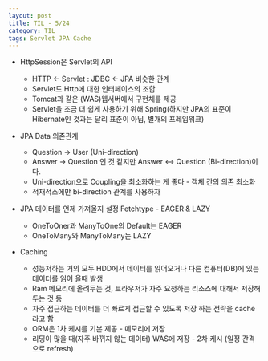 ```yaml
---
layout: post
title: TIL - 5/24
category: TIL
tags: Servlet JPA Cache
---
```


- HttpSession은 Servlet의 API
  - HTTP <- Servlet : JDBC <- JPA 비슷한 관계
  - Servlet도 Http에 대한 인터페이스의 조합
  - Tomcat과 같은 (WAS)웹서버에서 구현체를 제공
  - Servlet을 조금 더 쉽게 사용하기 위해 Spring(하지만 JPA의 표준이 Hibernate인 것과는 달리 표준이 아님, 별개의 프레임워크)


- JPA Data 의존관계
  - Question -> User (Uni-direction)
  - Answer -> Question 인 것 같지만 Answer <-> Question (Bi-direction)이다.
  - Uni-direction으로 Coupling을 최소화하는 게 좋다 - 객체 간의 의존 최소화
  - 적재적소에만 bi-direction 관계를 사용하자



- JPA 데이터를 언제 가져올지 설정 Fetchtype - EAGER & LAZY
  - OneToOner과 ManyToOne의 Default는 EAGER
  - OneToMany와 ManyToMany는 LAZY


- Caching
  - 성능저하는 거의 모두 HDD에서 데이터를 읽어오거나 다른 컴퓨터(DB)에 있는 데이터를 읽어 올때 발생
  - Ram 메모리에 올려두는 것, 브라우저가 자주 요청하는 리소스에 대해서 저장해두는 것 등
  - 자주 접근하는 데이터를 더 빠르게 접근할 수 있도록 저장 하는 전략을 cache라고 함
  - ORM은 1차 케시를 기본 제공 - 메모리에 저장
  - 리딩이 많을 때(자주 바뀌지 않는 데이터) WAS에 저장 - 2차 케시 (일정 간격으로 refresh)
